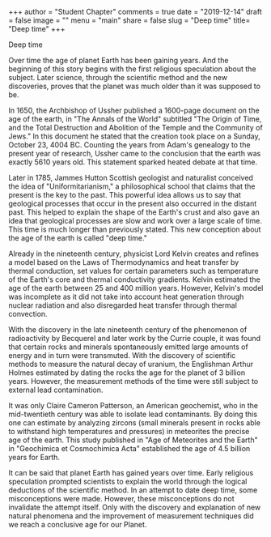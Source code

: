 +++
author = "Student Chapter"
comments = true
date = "2019-12-14"
draft = false
image = ""
menu = "main"
share = false
slug = "Deep time"
title= "Deep time"
+++

Deep time

Over time the age of planet Earth has been gaining years. And the beginning of this story begins with the first religious speculation about the subject. Later science, through the scientific method and the new discoveries, proves that the planet was much older than it was supposed to be.

In 1650, the Archbishop of Ussher published a 1600-page document on the age of the earth, in "The Annals of the World" subtitled "The Origin of Time, and the Total Destruction and Abolition of the Temple and the Community of Jews." In this document he stated that the creation took place on a Sunday, October 23, 4004 BC. Counting the years from Adam's genealogy to the present year of research, Ussher came to the conclusion that the earth was exactly 5610 years old. This statement sparked heated debate at that time.

Later in 1785, Jammes Hutton Scottish geologist and naturalist conceived the idea of ​​"Uniformitarianism," a philosophical school that claims that the present is the key to the past. This powerful idea allows us to say that geological processes that occur in the present also occurred in the distant past. This helped to explain the shape of the Earth's crust and also gave an idea that geological processes are slow and work over a large scale of time. This time is much longer than previously stated. This new conception about the age of the earth is called "deep time."

Already in the nineteenth century, physicist Lord Kelvin creates and refines a model based on the Laws of Thermodynamics and heat transfer by thermal conduction, set values ​​for certain parameters such as temperature of the Earth's core and thermal conductivity gradients. Kelvin estimated the age of the earth between 25 and 400 million years. However, Kelvin's model was incomplete as it did not take into account heat generation through nuclear radiation and also disregarded heat transfer through thermal convection.

With the discovery in the late nineteenth century of the phenomenon of radioactivity by Becquerel and later work by the Currie couple, it was found that certain rocks and minerals spontaneously emitted large amounts of energy and in turn were transmuted. With the discovery of scientific methods to measure the natural decay of uranium, the Englishman Arthur Holmes estimated by dating the rocks the age for the planet of 3 billion years. However, the measurement methods of the time were still subject to external lead contamination.

It was only Claire Cameron Patterson, an American geochemist, who in the mid-twentieth century was able to isolate lead contaminants. By doing this one can estimate by analyzing zircons (small minerals present in rocks able to withstand high temperatures and pressures) in meteorites the precise age of the earth. This study published in "Age of Meteorites and the Earth" in "Geochimica et Cosmochimica Acta" established the age of 4.5 billion years for Earth.

It can be said that planet Earth has gained years over time. Early religious speculation prompted scientists to explain the world through the logical deductions of the scientific method. In an attempt to date deep time, some misconceptions were made. However, these misconceptions do not invalidate the attempt itself. Only with the discovery and explanation of new natural phenomena and the improvement of measurement techniques did we reach a conclusive age for our Planet.

